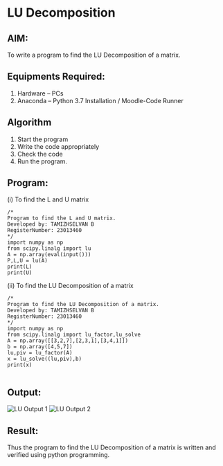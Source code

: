 # LU Decomposition 

## AIM:
To write a program to find the LU Decomposition of a matrix.

## Equipments Required:
1. Hardware – PCs
2. Anaconda – Python 3.7 Installation / Moodle-Code Runner

## Algorithm
1. Start the program
2. Write the code appropriately
3. Check the code
4. Run the program.

## Program:
(i) To find the L and U matrix
```
/*
Program to find the L and U matrix.
Developed by: TAMIZHSELVAN B
RegisterNumber: 23013460
*/
import numpy as np
from scipy.linalg import lu
A = np.array(eval(input()))
P,L,U = lu(A)
print(L)
print(U)
```
(ii) To find the LU Decomposition of a matrix
```
/*
Program to find the LU Decomposition of a matrix.
Developed by: TAMIZHSELVAN B
RegisterNumber: 23013460
*/
import numpy as np
from scipy.linalg import lu_factor,lu_solve
A = np.array([[3,2,7],[2,3,1],[3,4,1]])
b = np.array([4,5,7])
lu,piv = lu_factor(A)
x = lu_solve((lu,piv),b)
print(x)


```

## Output:
![LU Output 1](https://github.com/tamizhselvan23013460/LU-Decomposition/assets/150231370/3ea8994e-2b1a-4adb-be39-3357721da13f)
![LU Output 2](https://github.com/tamizhselvan23013460/LU-Decomposition/assets/150231370/45b4d0f7-98df-465f-831b-662f1945e286)



## Result:
Thus the program to find the LU Decomposition of a matrix is written and verified using python programming.

